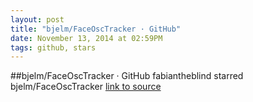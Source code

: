 ```yaml
---
layout: post
title: "bjelm/FaceOscTracker · GitHub"
date: November 13, 2014 at 02:59PM
tags: github, stars
---
```

##bjelm/FaceOscTracker · GitHub
fabiantheblind starred bjelm/FaceOscTracker
[link to source](http://ift.tt/1ws2zbb) 
